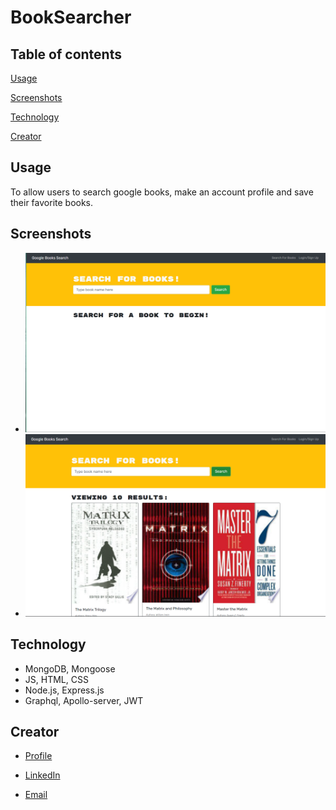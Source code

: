 # BookSearcher

## Table of contents

[Usage](#usage)

[Screenshots](#screenshots)

[Technology](#technology)

[Creator](#creator)

## Usage

To allow users to search google books, make an account profile and save their favorite books.

## Screenshots

- <img width="500" alt="Tag" src="https://github.com/NateJonesIII/BookSearcher/blob/master/client/assets/Home.PNG">

- <img width="500" alt="Tag" src="https://github.com/NateJonesIII/BookSearcher/blob/master/client/assets/theMatrix.PNG">

## Technology

- MongoDB, Mongoose
- JS, HTML, CSS
- Node.js, Express.js
- Graphql, Apollo-server, JWT

## Creator

- [Profile](https://github.com/NateJonesIII/ "Nathaniel Jones")

- [LinkedIn](https://www.linkedin.com/in/nathaniel-jones/)

- [Email](mailto:15nate.jones@gmail.com?subject=Hello "Hello Nate!")

